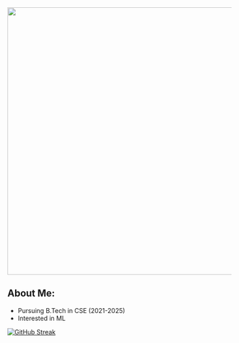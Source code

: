 <div id="header" align="center">
  <img src="https://media.giphy.com/media/L1R1tvI9svkIWwpVYr/giphy.gif" width="600"/>
</div>

## About Me:

- Pursuing B.Tech in CSE (2021-2025)
- Interested in ML 


[![GitHub Streak](http://github-readme-streak-stats.herokuapp.com?user=Jayanti2919&theme=blueberry_duo)](https://git.io/streak-stats)

